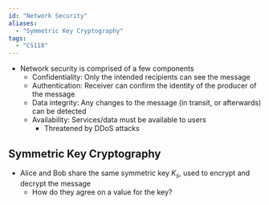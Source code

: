 ```yaml
---
id: "Network Security"
aliases:
  - "Symmetric Key Cryptography"
tags:
  - "CS118"
---
```


- Network security is comprised of a few components
  - Confidentiality: Only the intended recipients can see the message
  - Authentication: Receiver can confirm the identity of the producer of the
    message
  - Data integrity: Any changes to the message (in transit, or afterwards) can
    be detected
  - Availability: Services/data must be available to users
    - Threatened by DDoS attacks

## Symmetric Key Cryptography

- Alice and Bob share the same symmetric key $K_s$, used to encrypt and decrypt
  the message
  - How do they agree on a value for the key?
